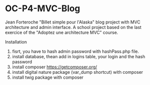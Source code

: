 # OC-P4-MVC-Blog
Jean Forteroche "Billet simple pour l'Alaska" blog project with MVC architecture and admin interface.
A school project based on the last exercice of the "Adoptez une architecture MVC" course.

Installation
1. fisrt, you have to hash admin password with hashPass.php file.
2. install database, thean add in logins table, your login and the hash password
3. install composer https://getcomposer.org/
4. install digital nature package (var_dump shortcut) with composer
5. install twig package with composer